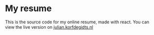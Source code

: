 # My resume
This is the source code for my online resume, made with react. You can view the live version on [julian.korfdegidts.nl](https://julian.korfdegidts.nl)
